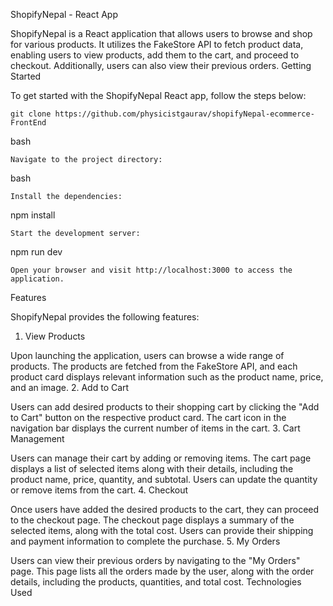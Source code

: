 ShopifyNepal - React App

ShopifyNepal is a React application that allows users to browse and shop for various products. It utilizes the FakeStore API to fetch product data, enabling users to view products, add them to the cart, and proceed to checkout. Additionally, users can also view their previous orders.
Getting Started

To get started with the ShopifyNepal React app, follow the steps below:


    git clone https://github.com/physicistgaurav/shopifyNepal-ecommerce-FrontEnd


bash



    Navigate to the project directory:

bash

    Install the dependencies:

npm install

    Start the development server:

npm run dev

    Open your browser and visit http://localhost:3000 to access the application.

Features

ShopifyNepal provides the following features:
1. View Products

Upon launching the application, users can browse a wide range of products. The products are fetched from the FakeStore API, and each product card displays relevant information such as the product name, price, and an image.
2. Add to Cart

Users can add desired products to their shopping cart by clicking the "Add to Cart" button on the respective product card. The cart icon in the navigation bar displays the current number of items in the cart.
3. Cart Management

Users can manage their cart by adding or removing items. The cart page displays a list of selected items along with their details, including the product name, price, quantity, and subtotal. Users can update the quantity or remove items from the cart.
4. Checkout

Once users have added the desired products to the cart, they can proceed to the checkout page. The checkout page displays a summary of the selected items, along with the total cost. Users can provide their shipping and payment information to complete the purchase.
5. My Orders

Users can view their previous orders by navigating to the "My Orders" page. This page lists all the orders made by the user, along with the order details, including the products, quantities, and total cost.
Technologies Used



